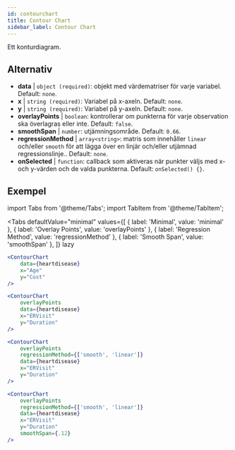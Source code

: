 ```yaml
---
id: contourchart
title: Contour Chart
sidebar_label: Contour Chart
---
```


Ett konturdiagram.

## Alternativ

* __data__ | `object (required)`: objekt med värdematriser för varje variabel. Default: `none`.
* __x__ | `string (required)`: Variabel på x-axeln. Default: `none`.
* __y__ | `string (required)`: Variabel på y-axeln. Default: `none`.
* __overlayPoints__ | `boolean`: kontrollerar om punkterna för varje observation ska överlagras eller inte. Default: `false`.
* __smoothSpan__ | `number`: utjämningsområde. Default: `0.66`.
* __regressionMethod__ | `array<string>`: matris som innehåller `linear` och/eller `smooth` för att lägga över en linjär och/eller utjämnad regressionslinje.. Default: `none`.
* __onSelected__ | `function`: callback som aktiveras när punkter väljs med x- och y-värden och de valda punkterna. Default: `onSelected() {}`.


## Exempel

import Tabs from '@theme/Tabs';
import TabItem from '@theme/TabItem';

<Tabs
    defaultValue="minimal"
    values={[
        { label: 'Minimal', value: 'minimal' },
        { label: 'Overlay Points', value: 'overlayPoints' },
        { label: 'Regression Method', value: 'regressionMethod' },
        { label: 'Smooth Span', value: 'smoothSpan' },
    ]}
    lazy
>

<TabItem value="minimal">

```jsx live
<ContourChart 
    data={heartdisease} 
    x="Age"
    y="Cost"
/>
```

</TabItem>

<TabItem value="overlayPoints">

```jsx live
<ContourChart 
    overlayPoints 
    data={heartdisease} 
    x="ERVisit"
    y="Duration"
/>
```

</TabItem>

<TabItem value="regressionMethod">

```jsx live
<ContourChart 
    overlayPoints 
    regressionMethod={['smooth', 'linear']}
    data={heartdisease} 
    x="ERVisit"
    y="Duration"
/>
```

</TabItem>

<TabItem value="smoothSpan">

```jsx live
<ContourChart 
    overlayPoints 
    regressionMethod={['smooth', 'linear']}
    data={heartdisease} 
    x="ERVisit"
    y="Duration"
    smoothSpan={.12}
/>
```

</TabItem>

</Tabs>

